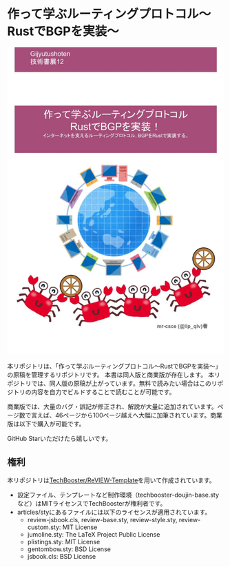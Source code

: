 # 作って学ぶルーティングプロトコル〜RustでBGPを実装〜
![cover.jpg](https://github.com/Miyoshi-Ryota/how-to-create-bgp/blob/master/articles/images/cover.jpg?raw=true "サンプル")

本リポジトリは、「作って学ぶルーティングプロトコル〜RustでBGPを実装〜」の原稿を管理するリポジトリです。 本書は同人版と商業版が存在します。
本リポジトリでは、同人版の原稿が上がっています。無料で読みたい場合はこのリポジトリの内容を自力でビルドすることで読むことが可能です。

商業版では、大量のバグ・誤記が修正され、解説が大量に追加されています。ページ数で言えば、46ページから100ページ越えへ大幅に加筆されています。商業版は以下で購入が可能です。


GitHub Starいただけたら嬉しいです。

## 権利
本リポジトリは[TechBooster/ReVIEW-Template](https://github.com/TechBooster/ReVIEW-Template/)を用いて作成されています。
 * 設定ファイル、テンプレートなど制作環境（techbooster-doujin-base.styなど）はMITライセンスでTechBoosterが権利者です。
 * articles/styにあるファイルには以下のライセンスが適用されています。
   * review-jsbook.cls, review-base.sty, review-style.sty, review-custom.sty: MIT License
   * jumoline.sty: The LaTeX Project Public License
   * plistings.sty: MIT License
   * gentombow.sty: BSD License
   * jsbook.cls: BSD License
